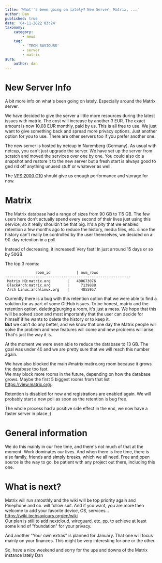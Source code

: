 ```yaml
---
title: 'What''s been going on lately? New Server, Matrix, ...'
author: Dan
published: true
date: '04-11-2022 03:24'
taxonomy:
    category:
        - news
    tag:
        - 'TECH SAVIOURS'
        - server
        - matrix
aura:
    author: dan
---
```


# New Server Info
A bit more info on what's been going on lately. Especially around the Matrix server.

We have decided to give the server a little more resources during the latest issues with matrix. The cost will increase by another 3 EUR. The exact amount is now 10,08 EUR monthly, paid by us. This is all free to use. We just want to give something back and spread more privacy options. Just another option for you to use. There are other servers too if you prefer another one.

The new server is hosted by netcup in Nuremberg (Germany). As usual with netcup, you can't just upgrade the server. We have set up the server from scratch and moved the services over one by one. You could also do a snapshot and restore it to the new server but a fresh start is always good to ged rid off anything unused stuff or whatever as well. 

The [VPS 2000 G10](https://www.netcup.de/vserver/vps.php#v-server-details) should give us enough performance and storage for now.

# Matrix
The Matrix database had a range of sizes from 90 GB to 115 GB. The few users here don't actually spend every second of their lives just using this service, so it really shouldn't be that big. It's a pity that we enabled retention a few months ago to reduce the history, media files, etc. since the history can't really be controlled by the user themselves, we decided on a 90-day retention in a poll.

Instead of decreasing, it increased! Very fast! In just arround 15 days or so by 50GB.

The top 3 rooms:
```
              room_id            | num_rows  
----------------------------------------------------------
 Matrix HQ:matrix.org		 |   400673076
 BlackArch:matrix.org		 |     7139888
 Arch Linux:archlinux.org	 |     4855957
```

Currently there is a bug with this retention option that we were able to find a solution for as part of some GitHub issues.
To be honest, matrix and the retention option, deleting/purging a room, it's just a mess. We hope that this will be solved soon and most importantly that the user can decide for himself if he wants to delete the history or to keep it.  
**But** we can't do any better, and we know that one day the Matrix people will solve the problem and new features will come and new problems will arise. That's just the way it is.

At the moment we were even able to reduce the database to 13 GB. The goal was under 40 and we are pretty sure that we will reach this number again.  

We have also blocked the main #matrix:matirx.org room because it grows the database too fast.  
We may block more rooms in the future, depending on how the database grows. Maybe the first 5 biggest rooms from that list https://view.matrix.org/.

Retention is disabled for now and registrations are enabled again. We will probably start a new poll as soon as the retention is bug free.

The whole process had a positive side effect in the end, we now have a faster server in place ;)

# General information
We do this mainly in our free time, and there's not much of that at the moment. Work dominates our lives. And when there is free time, there is also family, friends and simply breaks, which we all need.
Free and open source is the way to go, be patient with any project out there, including this one. 

# What is next?
Matrix will run smoothly and the wiki will be top priority again and Pinephone and co. will follow suit. And if you want, you are more then welcome to add your favorite device, OS, services... https://wiki.techsaviours.org/en/wiki  
Our plan is still to add nextcloud, wireguard, etc. pp. to achieve at least some kind of "foundation" for your privacy.

And another "Your own extras" is planned for January. That one will focus mainly on your finances. This might be very interesting for one or the other.

So, have a nice weekend and sorry for the ups and downs of the Matrix instance lately
Dan